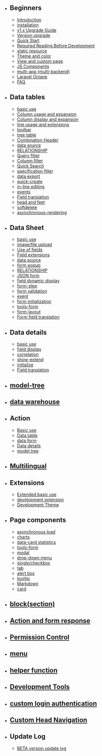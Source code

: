 
- ## Beginners
  - [Introduction](introduction.md)
  - [installation](installation.md)
  - [v1.x Upgrade Guide](1-x-upgrade.md)
  - [Version upgrade](update.md)
  - [Quick Start](quick-start.md)
  - [Required Reading Before Development](notice.md)
  - [static resource](assets.md)
  - [Theme and color](theme.md)
  - [View and custom page](custom-page.md)
  - [JS Components](js.md)
  - [multi-app (multi-backend)](multi-app.md)
  - [Laravel Octane](laravel-octane.md)
  - [FAQ](qa.md)
- ## Data tables
  - [basic use](model-grid.md)
  - [Column usage and expansion](model-grid-column.md)
  - [Column display and expansion](model-grid-column-display.md)
  - [line usage and extensions](model-grid-actions.md)
  - [toolbar](model-grid-custom-tools.md)
  - [tree table](model-grid-tree.md)
  - [Combination Header](model-grid-combination.md)
  - [data source](model-grid-data.md)
  - [RELATIONSHIP](model-grid-relationship.md)
  - [Query filter](model-grid-filters.md)
  - [Column filter](model-grid-column-filter.md)
  - [Quick Search](model-grid-quick-search.md)
  - [specification filter](model-grid-selector.md)
  - [data export](model-grid-export.md)
  - [quick-create](model-grid-quick-create.md)
  - [in-line editing](model-grid-editable.md)
  - [events](model-grid-events.md)
  - [Field translation](model-grid-trans.md)
  - [head and feet](model-grid-header.md)
  - [softdelete](model-grid-softdelete.md)
  - [asynchronous-rendering](model-grid-async.md)
- ## Data Sheet
  - [basic use](model-form.md)
  - [image/file upload](model-form-upload.md)
  - [Use of fields](model-form-fields.md)
  - [Field extensions](model-form-field-management.md)
  - [data source](model-form-data.md)
  - [form popup](model-form-modal.md)
  - [RELATIONSHIP](model-relationship.md)
  - [JSON form](model-json.md)
  - [field dynamic display](model-form-when.md)
  - [form-step](model-form-step.md)
  - [form validation](model-form-validation.md)
  - [event](model-form-callback.md)
  - [form initialization](model-form-init.md)
  - [tools-form](widgets-form.md)
  - [form-layout](model-form-layout.md)
  - [Form field translation](model-form-trans.md)
- ## Data details
  - [basic use](model-show.md)
  - [field display](model-show-field.md)
  - [correlation](model-show-relation.md)
  - [show-extend](model-show-extend.md)      
  - [initialize](model-show-init.md)
  - [Field translation](model-show-trans.md)
- ## [model-tree](model-tree.md)
- ## [data warehouse](model-repository.md)
- ## Action
  - [Basic use](action.md)
  - [Data table](action-grid.md)
  - [data form](action-form.md)
  - [Data details](action-show.md)
  - [model tree](action-tree.md)
- ## [Multilingual](trans.md)
- ## Extensions
  - [Extended basic use](extension-f.md)
  - [development extension](extension-dev.md)
  - [Development Theme](extension-theme.md)
- ## Page components
  - [asynchronous load](lazy.md)
  - [charts](widgets-charts.md)
  - [data-card statistics](widgets-data-card.md)
  - [tools-form](widgets-form.md)
  - [modal](widgets-modal.md)
  - [drop-down menu](widgets-dropdown.md)
  - [single/checkbox](widgets-checkbox.md)
  - [tab](widgets-tab.md)
  - [alert box](widgets-alert.md)
  - [tooltip](widgets-tooltip.md)
  - [Markdown](widgets-markdown.md)
  - [card](widgets-box.md)
- ## [block(section)](section.md)
- ## [Action and form response](response.md)
- ## [Permission Control](permission.md)
- ## [menu](menu.md)
- ## [helper function](function.md)
- ## [Development Tools](helpers.md)
- ## [custom login authentication](custom-authentication.md)
- ## [Custom Head Navigation](custom-navbar.md)
- ## Update Log
  - [BETA version update log](beta-change-log.md)